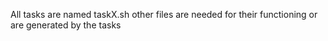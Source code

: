 All tasks are named taskX.sh
other files are needed for their functioning or are generated by the tasks
